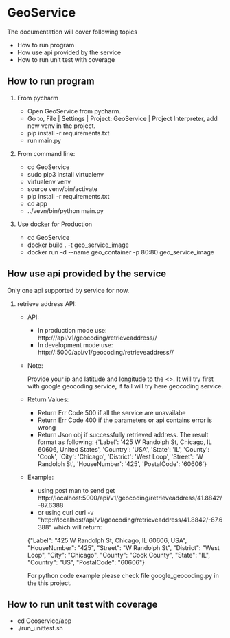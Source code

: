 # GeoService
The documentation will cover following topics
- How to run program
- How use api provided by the service
- How to run unit test with coverage

## How to run program
1. From pycharm
   - Open GeoService from pycharm.
   - Go to, File | Settings | Project: GeoService | Project Interpreter, add new venv in the project.
   - pip install -r requirements.txt
   - run main.py

2. From command line:
   - cd GeoService
   - sudo pip3 install virtualenv
   - virtualenv venv
   - source venv/bin/activate
   - pip install -r requirements.txt
   - cd app 
   - ../vevn/bin/python main.py
   
3. Use docker for Production
   - cd GeoService
   - docker build . -t geo_service_image
   - docker run -d --name geo_container -p 80:80 geo_service_image
   
## How use api provided by the service
Only one api supported by service for now.

1. retrieve address API:
    - API:
        - In production mode use:   http://<your ip>/api/v1/geocoding/retrieveaddress/<latitude>/<longitude>
        - In development mode use:  http://<your ip>:5000/api/v1/geocoding/retrieveaddress/<latitude>/<longitude>
        
    - Note:
    
        Provide your ip and latitude and longitude to the <>. 
        It will try first with google geocoding service, if fail will try here geocoding service.
        
    - Return Values:
    
        - Return Err Code 500 if all the service are unavailabe
        - Return Err Code 400 if the parameters or api contains error is wrong
        - Return Json obj if successfully retrieved address. The result format as following:
            {'Label': '425 W Randolph St, Chicago, IL 60606, United States',
             'Country': 'USA', 'State': 'IL', 'County': 'Cook', 'City': 'Chicago', 'District': 'West Loop',
             'Street': 'W Randolph St', 'HouseNumber': '425', 'PostalCode': '60606'} 

    - Example:
        - using post man to send get http://localhost:5000/api/v1/geocoding/retrieveaddress/41.8842/-87.6388
        - or using curl
        curl -v  "http://localhost/api/v1/geocoding/retrieveaddress/41.8842/-87.6388" which will return:
        
        {"Label": "425 W Randolph St, Chicago, IL 60606, USA", "HouseNumber": "425", "Street": "W Randolph St", 
        "District": "West Loop", "City": "Chicago", "County": "Cook County", "State": "IL", 
        "Country": "US", "PostalCode": "60606"}
        
        For python code example please check file google_geocoding.py in the this project.
        
        
## How to run unit test with coverage
 - cd Geoservice/app
 - ./run_unittest.sh
 
